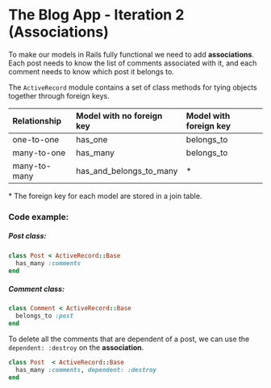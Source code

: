 # The Blog App - Iteration 2 (Associations)

To make our models in Rails fully functional we need to add **associations**.
Each post needs to know the list of comments associated with it, and each
comment needs to know which post it belongs to.

The `ActiveRecord` module contains a set of class methods for tying
objects together through foreign keys.

| Relationship | Model with no foreign key | Model with foreign key |
| :------------- | :------------- | :------------- |
| one-to-one | has_one | belongs_to |
| many-to-one | has_many | belongs_to |
| many-to-many | has_and_belongs_to_many | * |

\* The foreign key for each model are stored in a join table.

### Code example:

##### Post class:

```ruby
class Post < ActiveRecord::Base
  has_many :comments
end
```

##### Comment class:

```ruby
class Comment < ActiveRecord::Base
  belongs_to :post
end
```

To delete all the comments that are dependent of a post, we can use the
`dependent: :destroy` on the **association**.

```ruby
class Post  < ActiveRecord::Base
  has_many :comments, dependent: :destroy
end
```

